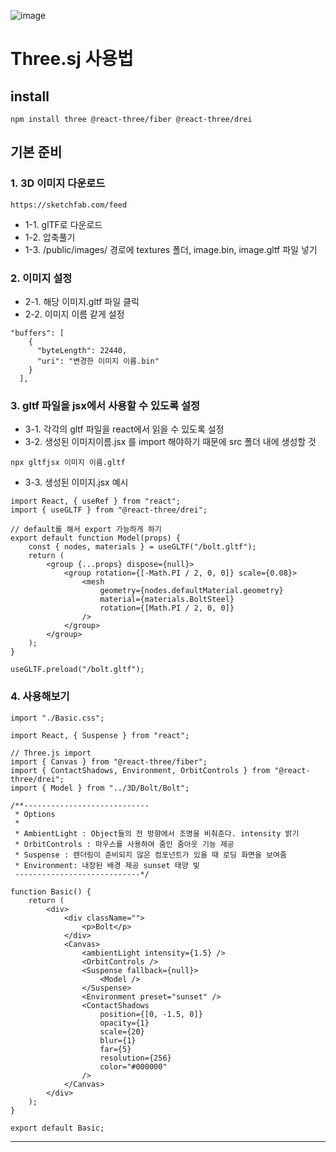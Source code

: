 ![image](https://github.com/kimssangman/react-threejs/assets/136281131/b85453c1-5fb8-4d1e-89d4-89e46a1c9478)


# Three.sj 사용법

## install

```
npm install three @react-three/fiber @react-three/drei
```

## 기본 준비

### 1. 3D 이미지 다운로드

```
https://sketchfab.com/feed
```

-   1-1. glTF로 다운로드
-   1-2. 압축풀기
-   1-3. /public/images/ 경로에 textures 폴더, image.bin, image.gltf 파일 넣기

### 2. 이미지 설정

-   2-1. 해당 이미지.gltf 파일 클릭
-   2-2. 이미지 이름 같게 설정

```
"buffers": [
    {
      "byteLength": 22440,
      "uri": "변경한 이미지 이름.bin"
    }
  ],
```

### 3. gltf 파일을 jsx에서 사용할 수 있도록 설정

-   3-1. 각각의 gltf 파일을 react에서 읽을 수 있도록 설정
-   3-2. 생성된 이미지이름.jsx 를 import 해야하기 때문에 src 폴더 내에 생성할 것

```
npx gltfjsx 이미지 이름.gltf
```

-   3-3. 생성된 이미지.jsx 예시

```
import React, { useRef } from "react";
import { useGLTF } from "@react-three/drei";

// default를 해서 export 가능하게 하기
export default function Model(props) {
    const { nodes, materials } = useGLTF("/bolt.gltf");
    return (
        <group {...props} dispose={null}>
            <group rotation={[-Math.PI / 2, 0, 0]} scale={0.08}>
                <mesh
                    geometry={nodes.defaultMaterial.geometry}
                    material={materials.BoltSteel}
                    rotation={[Math.PI / 2, 0, 0]}
                />
            </group>
        </group>
    );
}

useGLTF.preload("/bolt.gltf");
```

### 4. 사용해보기

```
import "./Basic.css";

import React, { Suspense } from "react";

// Three.js import
import { Canvas } from "@react-three/fiber";
import { ContactShadows, Environment, OrbitControls } from "@react-three/drei";
import { Model } from "../3D/Bolt/Bolt";

/**----------------------------
 * Options
 *
 * AmbientLight : Object들의 전 방향에서 조명을 비춰준다. intensity 밝기
 * OrbitControls : 마우스를 사용하여 줌인 줌아웃 기능 제공
 * Suspense : 렌더링이 준비되지 않은 컴포넌트가 있을 때 로딩 화면을 보여줌
 * Environment: 내장된 배경 제공 sunset 태양 빛
 ----------------------------*/

function Basic() {
    return (
        <div>
            <div className="">
                <p>Bolt</p>
            </div>
            <Canvas>
                <ambientLight intensity={1.5} />
                <OrbitControls />
                <Suspense fallback={null}>
                    <Model />
                </Suspense>
                <Environment preset="sunset" />
                <ContactShadows
                    position={[0, -1.5, 0]}
                    opacity={1}
                    scale={20}
                    blur={1}
                    far={5}
                    resolution={256}
                    color="#000000"
                />
            </Canvas>
        </div>
    );
}

export default Basic;

```

---
